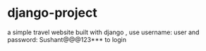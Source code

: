 # django-project
a simple travel website built with django , use username: user and password: Sushant@@@123***  to login
